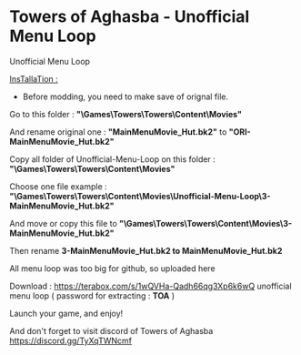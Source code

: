 # Towers of Aghasba - Unofficial Menu Loop

Unofficial Menu Loop

<ins>InsTallaTion :</ins>

- Before modding, you need to make save of orignal file.

Go to this folder : <b>"\Games\Towers\Towers\Content\Movies"</b>

And rename original one : <b>"MainMenuMovie_Hut.bk2"</b> to <b>"ORI-MainMenuMovie_Hut.bk2"</b>

Copy all folder of Unofficial-Menu-Loop on this folder : <b>"\Games\Towers\Towers\Content\Movies"</b>

Choose one file
example : <b>"\Games\Towers\Towers\Content\Movies\Unofficial-Menu-Loop\3-MainMenuMovie_Hut.bk2"</b>

And move or copy this file to <b>"\Games\Towers\Towers\Content\Movies\3-MainMenuMovie_Hut.bk2"</b>

Then rename <b>3-MainMenuMovie_Hut.bk2 to MainMenuMovie_Hut.bk2</b>

All menu loop was too big for github, so uploaded here

Download : https://terabox.com/s/1wQVHa-Qadh66qg3Xp6k6wQ
unofficial menu loop ( password for extracting : <b>TOA</b> )


Launch your game, and enjoy!

And don't forget to visit discord of Towers of Aghasba
https://discord.gg/TyXqTWNcmf
